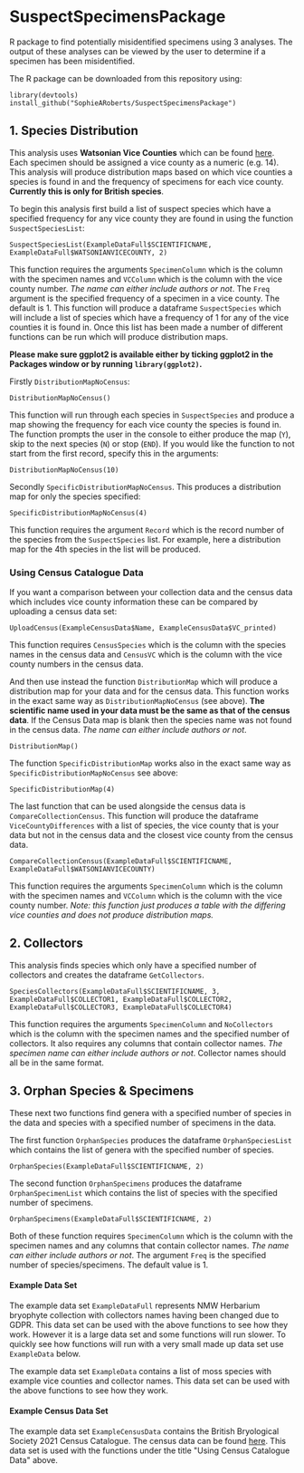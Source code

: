 # SuspectSpecimensPackage

R package to find potentially misidentified specimens using 3 analyses. The output of these analyses can be viewed by the user to determine if a specimen has been misidentified. 

The R package can be downloaded from this repository using:

```
library(devtools)
install_github("SophieARoberts/SuspectSpecimensPackage")
```

## 1. Species Distribution

This analysis uses **Watsonian Vice Counties** which can be found [here](https://www.brc.ac.uk/article/british-vice-counties).
Each specimen should be assigned a vice county as a numeric (e.g. 14).
This analysis will produce distribution maps based on which vice counties a species is found in and the frequency of specimens for each vice county. **Currently this is only for British species**.

To begin this analysis first build a list of suspect species which have a specified frequency for any vice county they are found in using the function `SuspectSpeciesList`:

```
SuspectSpeciesList(ExampleDataFull$SCIENTIFICNAME, ExampleDataFull$WATSONIANVICECOUNTY, 2)
```

This function requires the arguments `SpecimenColumn` which is the column with the specimen names and `VCColumn` which is the column with the vice county number.
*The name can either include authors or not*.
The `Freq` argument is the specified frequency of a specimen in a vice county. The default is 1.
This function will produce a dataframe `SuspectSpecies` which will include a list of species which have a frequency of 1 for any of the vice counties it is found in.
Once this list has been made a number of different functions can be run which will produce distribution maps.

**Please make sure ggplot2 is available either by ticking ggplot2 in the Packages window or by running `library(ggplot2)`.**

Firstly `DistributionMapNoCensus`:

```
DistributionMapNoCensus()
```

This function will run through each species in `SuspectSpecies` and produce a map showing the frequency for each vice county the species is found in.
The function prompts the user in the console to either produce the map (`Y`), skip to the next species (`N`) or stop (`END`).
If you would like the function to not start from the first record, specify this in the arguments:

```
DistributionMapNoCensus(10)
```


Secondly `SpecificDistributionMapNoCensus`. This produces a distribution map for only the species specified:

```
SpecificDistributionMapNoCensus(4)
```

This function requires the argument `Record` which is the record number of the species from the `SuspectSpecies` list. For example, here a distribution map for the 4th species in the list will be produced.

### Using Census Catalogue Data

If you want a comparison between your collection data and the census data which includes vice county information these can be compared by uploading a census data set:

```
UploadCensus(ExampleCensusData$Name, ExampleCensusData$VC_printed)
```
This function requires `CensusSpecies` which is the column with the species names in the census data and `CensusVC` which is the column with the vice county numbers in the census data.

And then use instead the function `DistributionMap` which will produce a distribution map for your data and for the census data. This function works in the exact same way as `DistributionMapNoCensus` (see above).
**The scientific name used in your data must be the same as that of the census data**. If the Census Data map is blank then the species name was not found in the census data.
*The name can either include authors or not*.

```
DistributionMap()
```
The function `SpecificDistributionMap` works also in the exact same way as `SpecificDistributionMapNoCensus` see above:

```
SpecificDistributionMap(4)
```
The last function that can be used alongside the census data is `CompareCollectionCensus`. This function will produce the dataframe `ViceCountyDifferences` with a list of species, the vice county that is your data but not in the census data and the closest vice county from the census data.

```
CompareCollectionCensus(ExampleDataFull$SCIENTIFICNAME, ExampleDataFull$WATSONIANVICECOUNTY)
```
This function requires the arguments `SpecimenColumn` which is the column with the specimen names and `VCColumn` which is the column with the vice county number.
*Note: this function just produces a table with the differing vice counties and does not produce distribution maps.*

## 2. Collectors

This analysis finds species which only have a specified number of collectors and creates the dataframe `GetCollectors`.

```
SpeciesCollectors(ExampleDataFull$SCIENTIFICNAME, 3, ExampleDataFull$COLLECTOR1, ExampleDataFull$COLLECTOR2, ExampleDataFull$COLLECTOR3, ExampleDataFull$COLLECTOR4)
```
This function requires the arguments `SpecimenColumn` and `NoCollectors` which is the column with the specimen names and the specified number of collectors. It also requires any columns that contain collector names. *The specimen name can either include authors or not*. Collector names should all be in the same format.

## 3. Orphan Species & Specimens

These next two functions find genera with a specified number of species in the data and species with a specified number of specimens in the data.

The first function `OrphanSpecies` produces the dataframe `OrphanSpeciesList` which contains the list of genera with the specified number of species.

```
OrphanSpecies(ExampleDataFull$SCIENTIFICNAME, 2)
```

The second function `OrphanSpecimens` produces the dataframe `OrphanSpecimenList` which contains the list of species with the specified number of specimens.


```
OrphanSpecimens(ExampleDataFull$SCIENTIFICNAME, 2)
```

Both of these function requires `SpecimenColumn` which is the column with the specimen names and any columns that contain collector names. *The name can either include authors or not*. The argument `Freq` is the specified number of species/specimens. The default value is 1.

#### Example Data Set

The example data set `ExampleDataFull` represents NMW Herbarium bryophyte collection with collectors names having been changed due to GDPR. This data set can be used with the above functions to see how they work. However it is a large data set and some functions will run slower. To quickly see how functions will run with a very small made up data set use `ExampleData` below.

The example data set `ExampleData` contains a list of moss species with example vice counties and collector names. This data set can be used with the above functions to see how they work.

#### Example Census Data Set

The example data set `ExampleCensusData` contains the British Bryological Society 2021 Census Catalogue. The census data can be found [here](https://www.britishbryologicalsociety.org.uk/publications/census-catalogue/). This data set is used with the functions under the title "Using Census Catalogue Data" above.
